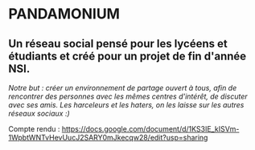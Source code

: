 # PANDAMONIUM
## Un réseau social pensé pour les lycéens et étudiants et créé pour un projet de fin d'année NSI.

*Notre but : créer un environnement de partage ouvert à tous, afin de rencontrer des personnes avec les mêmes centres d'intérêt, de discuter avec ses amis. Les harceleurs et les haters, on les laisse sur les autres réseaux sociaux :)*

Compte rendu : https://docs.google.com/document/d/1KS3IE_kISVm-1WpbtWNTvHevUucJ2SARY0mJkecqw28/edit?usp=sharing
